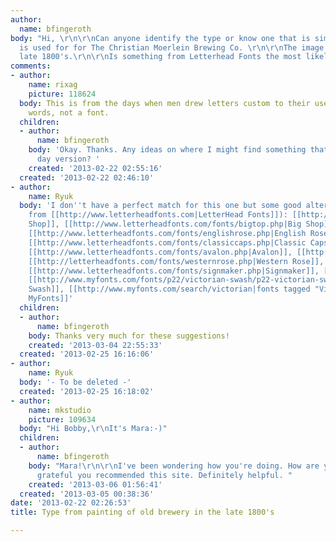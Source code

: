 ```yaml
---
author:
  name: bfingeroth
body: "Hi, \r\n\r\nCan anyone identify the type or know one that is similar to what
  is used for for The Christian Moerlein Brewing Co. \r\n\r\nThe image is from the
  late 1800's.\r\n\r\nIs something from Letterhead Fonts the most likely? \r\n\r\nThanks!\r\n\r\n[img:sites/default/files/old-images/moerlein_brewing_late_1800s_4962.png]"
comments:
- author:
    name: rixag
    picture: 118624
  body: This is from the days when men drew letters custom to their use. In other
    words, not a font.
  children:
  - author:
      name: bfingeroth
    body: 'Okay. Thanks. Any ideas on where I might find something that''s a modern
      day version? '
    created: '2013-02-22 02:55:16'
  created: '2013-02-22 02:46:10'
- author:
    name: Ryuk
  body: 'I don''t have a perfect match for this one but some good alternatives (mainly
    from [[http://www.letterheadfonts.com|LetterHead Fonts]]): [[http://www.letterheadfonts.com/fonts/antiqueshop.php|Antique
    Shop]], [[http://www.letterheadfonts.com/fonts/bigtop.php|Big Shop]], [[http://www.letterheadfonts.com/fonts/chapman.php|Chapman]],
    [[http://www.letterheadfonts.com/fonts/englishrose.php|English Rose]], [[http://www.letterheadfonts.com/fonts/chateau.php|Chateau]],
    [[http://www.letterheadfonts.com/fonts/classiccaps.php|Classic Caps]], [[http://www.letterheadfonts.com/fonts/confection.php|Confection]],
    [[http://www.letterheadfonts.com/fonts/avalon.php|Avalon]], [[http://www.letterheadfonts.com/fonts/quaker.php|Quaker]],
    [[http://letterheadfonts.com/fonts/westernrose.php|Western Rose]], [[http://letterheadfonts.com/fonts/shopfront.php|Shopfront]],
    [[http://www.letterheadfonts.com/fonts/signmaker.php|Signmaker]], [[http://www.myfonts.com/fonts/scriptorium/goodfellow/|Goodfellow]],
    [[http://www.myfonts.com/fonts/p22/victorian-swash/p22-victorian-swash-regular/|Victorian
    Swash]], [[http://www.myfonts.com/search/victorian|fonts tagged "Victorian" at
    MyFonts]]'
  children:
  - author:
      name: bfingeroth
    body: Thanks very much for these suggestions!
    created: '2013-03-04 22:55:33'
  created: '2013-02-25 16:16:06'
- author:
    name: Ryuk
  body: '- To be deleted -'
  created: '2013-02-25 16:18:02'
- author:
    name: mkstudio
    picture: 109634
  body: "Hi Bobby,\r\nIt's Mara:-)"
  children:
  - author:
      name: bfingeroth
    body: "Mara!\r\n\r\nI've been wondering how you're doing. How are you? \r\n\r\nI'm
      grateful you recommended this site. Definitely helpful. "
    created: '2013-03-06 01:56:41'
  created: '2013-03-05 00:38:36'
date: '2013-02-22 02:26:53'
title: Type from painting of old brewery in the late 1800's

---
```

